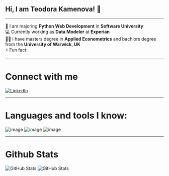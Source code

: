 ## Hi, I am Teodora Kamenova! 👋
***
🌱 I am majoring **Python Web Development** in **Software University** <br />
💻 Currently working as **Data Modeler** at **Experian** <br />
👨‍🏫 I have masters degree in **Applied Econometrics** and bachlors degree from the **University of Warwick, UK** <br />
⚡ Fun fact: 
***
# Connect with me
[![LinkedIn](https://img.shields.io/badge/LinkedIn-Profile-blue)](https://www.linkedin.com/in/teddykamenova/)
***
# Languages and tools I know:
![image](https://github.com/TeodoraKamenova/TeodoraKamenova/assets/97409351/fe416734-fc55-499e-b692-f554c292e36c)
![image](https://github.com/TeodoraKamenova/TeodoraKamenova/assets/97409351/159cc274-3c96-4cdb-b0db-291ef9c28a63) 
![image](https://github.com/TeodoraKamenova/TeodoraKamenova/assets/97409351/8c4432d6-8d5b-4815-af3f-e7508e230400)
***
# Github Stats
![GitHub Stats](https://github-readme-stats.vercel.app/api?username=TeodoraKamenova&theme=dracula&show_icons=true&hide_border=true&count_private=true) 
![GitHub Stats](https://github-readme-stats.vercel.app/api/top-langs/?username=TeodoraKamenova&theme=dracula&show_icons=true&hide_border=true&layout=compact)
